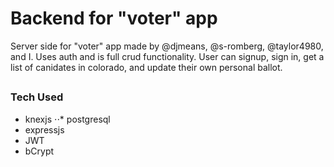 # Backend for "voter" app
Server side for "voter" app made by @djmeans, @s-romberg, @taylor4980, and I. Uses auth and is full crud functionality. User can signup, sign in, get a list of canidates in colorado, and update their own personal ballot.
## 
### Tech Used
* knexjs
⋅⋅* postgresql
* expressjs
* JWT
* bCrypt
